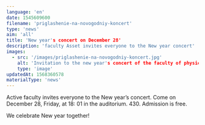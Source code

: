 ```yaml
---
language: 'en'
date: 1545609600
filename: 'priglashenie-na-novogodniy-koncert'
type: 'news'
aim: 'all'
title: 'New year's concert on December 28'
description: 'faculty Asset invites everyone to the New year concert'
images:
  - src: '/images/priglashenie-na-novogodniy-koncert.jpg'
    alt: 'Invitation to the new year's concert of the faculty of physics of VSU'
    type: 'image'
updatedAt: 1568360578
materialType: 'news'
---
```

Active faculty invites everyone to the New year’s concert. Come on December 28, Friday, at 18: 01 in the auditorium. 430. Admission is free.

We celebrate New year together!
